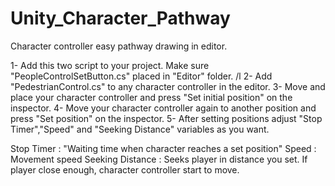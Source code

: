 # Unity_Character_Pathway
Character controller easy pathway drawing in editor.

1- Add this two script to your project. Make sure "PeopleControlSetButton.cs" placed in "Editor" folder. /l
2- Add "PedestrianControl.cs" to any character controller in the editor.
3- Move and place your character controller and press "Set initial position" on the inspector.
4- Move your character controller again to another position and press "Set position" on the inspector.
5- After setting positions adjust "Stop Timer","Speed" and "Seeking Distance" variables as you want.

Stop Timer : "Waiting time when character reaches a set position"
Speed : Movement speed
Seeking Distance : Seeks player in distance you set. If player close enough, character controller start to move.
